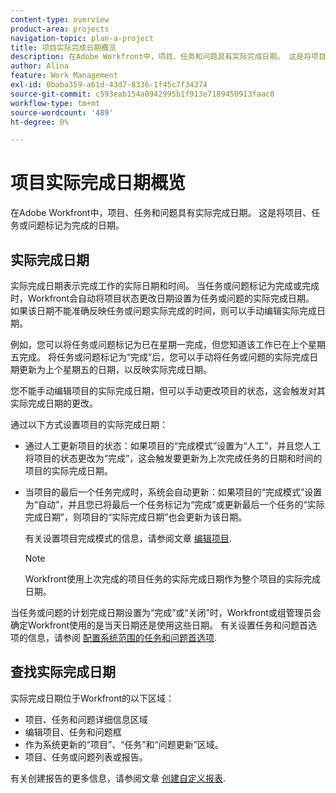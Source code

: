 ```yaml
---
content-type: overview
product-area: projects
navigation-topic: plan-a-project
title: 项目实际完成日期概览
description: 在Adobe Workfront中，项目、任务和问题具有实际完成日期。 这是将项目、任务或问题标记为完成的日期。
author: Alina
feature: Work Management
exl-id: 0baba359-a61d-43d7-8336-1f45c7f34374
source-git-commit: c593eab154a0942995b1f913e7189450913faac0
workflow-type: tm+mt
source-wordcount: '489'
ht-degree: 0%

---
```


# 项目实际完成日期概览

在Adobe Workfront中，项目、任务和问题具有实际完成日期。 这是将项目、任务或问题标记为完成的日期。

## 实际完成日期

实际完成日期表示完成工作的实际日期和时间。 当任务或问题标记为完成或完成时，Workfront会自动将项目状态更改日期设置为任务或问题的实际完成日期。 如果该日期不能准确反映任务或问题实际完成的时间，则可以手动编辑实际完成日期。

例如，您可以将任务或问题标记为已在星期一完成，但您知道该工作已在上个星期五完成。 将任务或问题标记为“完成”后，您可以手动将任务或问题的实际完成日期更新为上个星期五的日期，以反映实际完成日期。

您不能手动编辑项目的实际完成日期，但可以手动更改项目的状态，这会触发对其实际完成日期的更改。

通过以下方式设置项目的实际完成日期：

* 通过人工更新项目的状态：如果项目的“完成模式”设置为“人工”，并且您人工将项目的状态更改为“完成”，这会触发要更新为上次完成任务的日期和时间的项目的实际完成日期。
* 当项目的最后一个任务完成时，系统会自动更新：如果项目的“完成模式”设置为“自动”，并且您已将最后一个任务标记为“完成”或更新最后一个任务的“实际完成日期”，则项目的“实际完成日期”也会更新为该日期。

  有关设置项目完成模式的信息，请参阅文章 [编辑项目](../../../manage-work/projects/manage-projects/edit-projects.md).

  >[!NOTE]
  >
  >Workfront使用上次完成的项目任务的实际完成日期作为整个项目的实际完成日期。

当任务或问题的计划完成日期设置为“完成”或“关闭”时，Workfront或组管理员会确定Workfront使用的是当天日期还是使用这些日期。 有关设置任务和问题首选项的信息，请参阅 [配置系统范围的任务和问题首选项](../../../administration-and-setup/set-up-workfront/configure-system-defaults/set-task-issue-preferences.md).

<!--this statement is confusing, not sure what it is referring to, so I am drafting this for now: The value for the Actual Completion Date is always what is considered the current date and time.-->



## 查找实际完成日期

实际完成日期位于Workfront的以下区域：

* 项目、任务和问题详细信息区域
* 编辑项目、任务和问题框
* 作为系统更新的“项目”、“任务”和“问题更新”区域。
* 项目、任务或问题列表或报告。

有关创建报告的更多信息，请参阅文章 [创建自定义报表](../../../reports-and-dashboards/reports/creating-and-managing-reports/create-custom-report.md).
